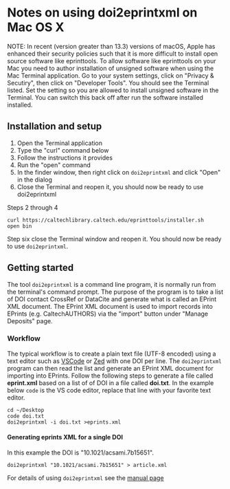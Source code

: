Notes on using doi2eprintxml on Mac OS X
========================================

NOTE: In recent (version greater than 13.3) versions of macOS, Apple has enhanced their security policies such that it is more difficult to install open source software like eprinttools.  To allow software like eprinttools on your Mac you need to author installation of unsigned software when using the Mac Terminal application.  Go to your system settings, click on "Privacy & Secutiry", then click on "Developer Tools". You should see the Terminal listed. Set the setting so you are allowed to install unsigned software in the Terminal.  You can switch this back off after run the software installed installed.

Installation and setup
----------------------

1. Open the Terminal application 
2. Type the "curl" command below
3. Follow the instructions it provides
4. Run the "open" command
5. In the finder window, then right click on `doi2eprintxml` and click "Open" in the dialog
6. Close the Terminal and reopen it, you should now be ready to use doi2eprintxml

Steps 2 through 4

~~~
curl https://caltechlibrary.caltech.edu/eprinttools/installer.sh
open bin
~~~

Step six close the Terminal window and reopen it. You should now be ready
to use `doi2eprintxml`.


Getting started
---------------

The tool `doi2eprintxml` is a command line program, it is normally
run from the terminal's command prompt. The purpose of the program 
is to take a list of DOI contact CrossRef or DataCite and generate 
what is called an EPrint XML document. The EPrint XML document is 
used to import records into EPrints (e.g. CaltechAUTHORS) via 
the "import" button under "Manage Deposits" page.

### Workflow

The typical workflow is to create a plain text file (UTF-8 encoded)
using a text editor such as [VSCode](https://code.visualstudio.com/) or 
[Zed](https://zed.dev/) with one DOI per line. The `doi2eprintxml` 
program can then read the list and generate an EPrint XML document
for importing into EPrints. Follow the following steps to generate 
a file called **eprint.xml** based on a list of of DOI in a file 
called **doi.txt**. In the example below `code` is the VS code editor,
replace that line with your favorite text editor.

~~~
cd ~/Desktop
code doi.txt
doi2eprintxml -i doi.txt >eprints.xml
~~~

#### Generating eprints XML for a single DOI

In this example the DOI is  "10.1021/acsami.7b15651".

~~~
doi2eprintxml "10.1021/acsami.7b15651" > article.xml
~~~

For details of using `doi2eprintxml` see the [manual page](https://caltechlibrary.github.io/eprinttools/doi2eprintxml.1.html)

